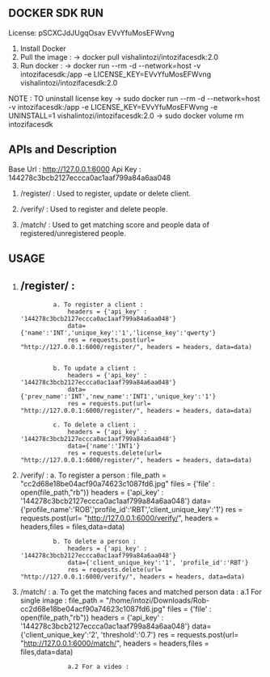 DOCKER SDK RUN
--------------

License:
pSCXCJdJUgqOsav
EVvYfuMosEFWvng


1. Install Docker
2. Pull the image :
	-> 
    docker pull vishalintozi/intozifacesdk:2.0
3. Run docker :
	-> docker run --rm  -d --network=host -v intozifacesdk:/app -e LICENSE_KEY=EVvYfuMosEFWvng vishalintozi/intozifacesdk:2.0

NOTE :
	TO uninstall license key 
		-> 
sudo docker run --rm -d --network=host -v intozifacesdk:/app -e LICENSE_KEY=EVvYfuMosEFWvng -e UNINSTALL=1 vishalintozi/intozifacesdk:2.0
		-> 
sudo docker volume rm intozifacesdk





APIs and Description
--------------------
Base Url    : http://127.0.0.1:6000
Api Key      : 144278c3bcb2127eccca0ac1aaf799a84a6aa048

1. /register/   : Used to register, update or delete client.

2. /verify/     : Used to register and delete people.

3. /match/      : Used to get matching score and people data of registered/unregistered people.


USAGE
-----

1. /register/ :
   ----------
                a. To register a client :
                    headers = {'api_key' : '144278c3bcb2127eccca0ac1aaf799a84a6aa048'}
                    data={'name':'INT','unique_key':'1','license_key':'qwerty'}
                    res = requests.post(url= "http://127.0.0.1:6000/register/", headers = headers, data=data)
                    

                b. To update a client :
                    headers = {'api_key' : '144278c3bcb2127eccca0ac1aaf799a84a6aa048'}
                    data={'prev_name':'INT','new_name':'INT1','unique_key':'1'}
                    res = requests.put(url= "http://127.0.0.1:6000/register/", headers = headers, data=data)

                c. To delete a client :
                    headers = {'api_key' : '144278c3bcb2127eccca0ac1aaf799a84a6aa048'}
                    data={'name':'INT1'}
                    res = requests.delete(url= "http://127.0.0.1:6000/register/", headers = headers, data=data)



2. /verify/ :
                a. To register a person :
                    file_path = "cc2d68e18be04acf90a74623c1087fd6.jpg"
                    files = {'file' : open(file_path,"rb")}
                    headers = {'api_key' : '144278c3bcb2127eccca0ac1aaf799a84a6aa048'}
                    data={'profile_name':'ROB','profile_id':'RBT','client_unique_key':'1'}
                    res = requests.post(url= "http://127.0.0.1:6000/verify/", headers = headers,files = files,data=data) 

                b. To delete a person :
                    headers = {'api_key' : '144278c3bcb2127eccca0ac1aaf799a84a6aa048'}
                    data={'client_unique_key':'1', 'profile_id':'RBT'}
                    res = requests.delete(url= "http://127.0.0.1:6000/verify/", headers = headers, data=data)


3. /match/ :
                a. To get the matching faces and matched person data :
                    a.1 For single image :
                            file_path = "/home/intozi/Downloads/Rob-cc2d68e18be04acf90a74623c1087fd6.jpg"
                            files = {'file' : open(file_path,"rb")}
                            headers = {'api_key' : '144278c3bcb2127eccca0ac1aaf799a84a6aa048'}
                            data={'client_unique_key':'2', 'threshold':'0.7'}
                            res = requests.post(url= "http://127.0.0.1:6000/match/", headers = headers,files = files,data=data)

                    a.2 For a video :
                            
                    
